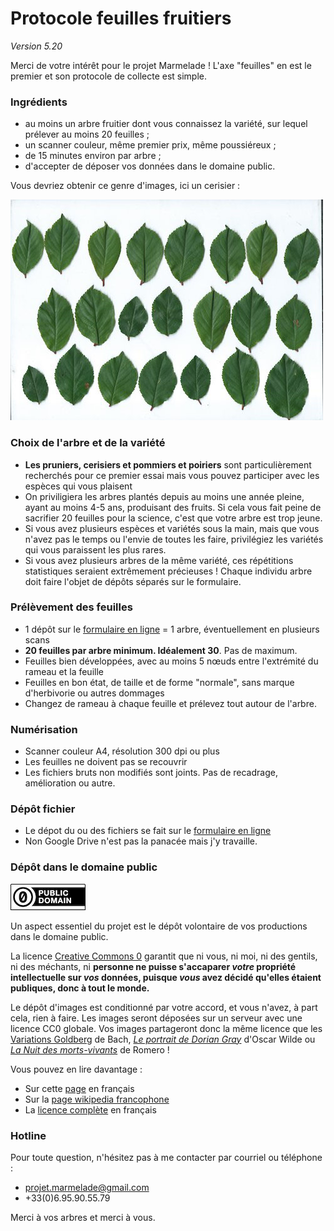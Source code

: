 # Protocole feuilles fruitiers
_Version 5.20_

Merci de votre intérêt pour le projet Marmelade !
L'axe "feuilles" en est le premier et son protocole de collecte est simple.

### Ingrédients  
* au moins un arbre fruitier dont vous connaissez la variété, sur lequel prélever au moins 20 feuilles ;
* un scanner couleur, même premier prix, même poussiéreux ;
* de 15 minutes environ par arbre ;
* d'accepter de déposer vos données dans le domaine public.

Vous devriez obtenir ce genre d'images, ici un cerisier :

![example_cerisier](img/ex_scan.jpg)

### Choix de l'arbre et de la variété
* **Les pruniers, cerisiers et pommiers et poiriers** sont particulièrement recherchés pour ce premier essai mais vous pouvez participer avec les espèces qui vous plaisent
* On priviligiera les arbres plantés depuis au moins une année pleine, ayant au moins 4-5 ans, produisant des fruits. Si cela vous fait peine de sacrifier 20 feuilles pour la science, c'est que votre arbre est trop jeune.
* Si vous avez plusieurs espèces et variétés sous la main, mais que vous n'avez pas le temps ou l'envie de toutes les faire, privilégiez les variétés qui vous paraissent les plus rares.
* Si vous avez plusieurs arbres de la même variété, ces répétitions statistiques seraient extrêmement précieuses ! Chaque individu arbre doit faire l'objet de dépôts séparés sur le formulaire.

### Prélèvement des feuilles
* 1 dépôt sur le [formulaire en ligne](https://forms.gle/88nU4t7EueY1fg348) = 1 arbre, éventuellement en plusieurs scans
* **20 feuilles par arbre minimum. Idéalement 30**. Pas de maximum.
* Feuilles bien développées, avec au moins 5 nœuds entre l'extrémité du rameau et la feuille
* Feuilles en bon état, de taille et de forme "normale", sans marque d'herbivorie ou autres dommages
* Changez de rameau à chaque feuille et prélevez tout autour de l'arbre.

### Numérisation
* Scanner couleur A4, résolution 300 dpi ou plus
* Les feuilles ne doivent pas se recouvrir
* Les fichiers bruts non modifiés sont joints. Pas de recadrage, amélioration ou autre.

### Dépôt fichier
* Le dépot du ou des fichiers se fait sur le [formulaire en ligne](https://forms.gle/88nU4t7EueY1fg348)
* Non Google Drive n'est pas la panacée mais j'y travaille.

### Dépôt dans le domaine public
![cc0](img/cc-zero.png)

Un aspect essentiel du projet est le dépôt volontaire de vos productions dans le domaine public.

La licence [Creative Commons 0](https://creativecommons.org/publicdomain/zero/1.0/deed.fr) garantit que ni vous, ni moi, ni des gentils, ni des méchants, ni **personne ne puisse s'accaparer _votre_ propriété intellectuelle sur _vos_ données, puisque _vous_ avez décidé qu'elles étaient publiques, donc à tout le monde.**

Le dépôt d'images est conditionné par votre accord, et vous n'avez, à part cela, rien à faire. Les images seront déposées sur un serveur avec une licence CC0 globale. Vos images partageront donc la même licence que les [Variations Goldberg](https://opengoldbergvariations.org/) de Bach, [_Le portrait de Dorian Gray_](https://fr.wikisource.org/wiki/Le_Portrait_de_Dorian_Gray) d'Oscar Wilde ou [_La Nuit des morts-vivants_](http://publicdomainmovies.net/movie/night-of-the-living-dead-3) de Romero !

Vous pouvez en lire davantage :

* Sur cette [page](https://creativecommons.org/publicdomain/zero/1.0/deed.fr) en français
* Sur la [page wikipedia francophone](https://fr.wikipedia.org/wiki/Licence_CC0)
* La [licence complète](https://creativecommons.org/publicdomain/zero/1.0/legalcode.fr) en français


### Hotline
Pour toute question, n'hésitez pas à me contacter par courriel ou téléphone :  

* <projet.marmelade@gmail.com>
* +33(0)6.95.90.55.79

Merci à vos arbres et merci à vous.

